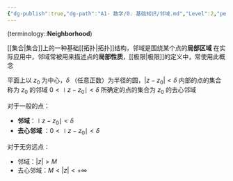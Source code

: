 ```yaml
---
{"dg-publish":true,"dg-path":"A1- 数学/0. 基础知识/邻域.md","Level":2,"permalink":"/A1- 数学/0. 基础知识/邻域/","dgPassFrontmatter":true,"noteIcon":"","created":"2024-05-21T15:20:28.000+08:00","updated":"2025-09-23T17:32:40.000+08:00"}
---
```



(terminology::**Neighborhood**)

[[集合\|集合]]上的一种基础[[拓扑\|拓扑]]结构，邻域是围绕某个点的**局部区域**
在实际应用中，邻域常被用来描述点的**局部性质**，[[极限\|极限]]的定义中，常使用此概念

平面上以 $z_{0}$ 为中心，$\delta$ （任意正数）为半径的圆，$|z-z_{0}|<\delta$ 内部的点的集合称为 $z_{0}$ 的邻域
$0<\mid z-z_{0} \mid<\delta$ 所确定的点的集合为 $z_{0}$ 的去心邻域

对于一般的点：
- **邻域**：$\mid z-z_{0}\mid<\delta$  
- **去心邻域** ：$0<\mid z-z_{0} \mid<\delta$   

对于无穷远点：
- 邻域：$|z|>M$
- 去心邻域：$M<|z|<+\infty$


